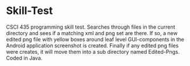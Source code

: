 # Skill-Test
CSCI 435 programming skill test. Searches through files in the current directory and sees if a matching xml and png set are there. If so, a new edited png file with yellow boxes around leaf level GUI-components in the Android application screenshot is created. Finally if any edited png files were creates, it will move them into a sub directory named Edited-Pngs. Coded in Java.
